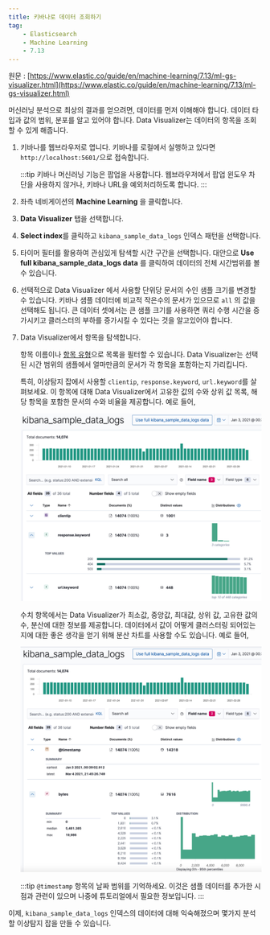 ```yaml
---
title: 키바나로 데이터 조회하기
tag:
    - Elasticsearch
    - Machine Learning
    - 7.13
---
```


원문 : [https://www.elastic.co/guide/en/machine-learning/7.13/ml-gs-visualizer.html](https://www.elastic.co/guide/en/machine-learning/7.13/ml-gs-visualizer.html)

머신러닝 분석으로 최상의 결과를 얻으려면, 데이터를 먼저 이해해야 합니다.
데이터 타입과 값의 범위, 분포를 알고 있어야 합니다.
Data Visualizer는 데이터의 항목을 조회할 수 있게 해줍니다.

1. 키바나를 웹브라우저로 엽니다.
  키바나를 로컬에서 실행하고 있다면 `http://localhost:5601/`으로 접속합니다.

    :::tip
    키바나 머신러닝 기능은 팝업을 사용합니다.
    웹브라우저에서 팝업 윈도우 차단을 사용하지 않거나, 키바나 URL을 예외처리하도록 합니다.
    :::

2. 좌측 네비게이션의 **Machine Learning** 을 클릭합니다.

3. **Data Visualizer** 탭을 선택합니다.

4. **Select index**를 클릭하고 `kibana_sample_data_logs` 인덱스 패턴을 선택합니다.

5. 타이머 필터를 활용하여 관심있게 탐색할 시간 구간을 선택합니다.
  대안으로 **Use full kibana_sample_data_logs data** 를 클릭하여 데이터의 전체 시간범위를 볼 수 있습니다.

6. 선택적으로 Data Visualizer 에서 사용할 단위당 문서의 수인 샘플 크기를 변경할 수 있습니다.
  키바나 샘플 데이터에 비교적 작은수의 문서가 있으므로 `all` 의 값을 선택해도 됩니다.
  큰 데이터 셋에서는 큰 샘플 크기를 사용하면 쿼리 수행 시간을 증가시키고 클러스터의 부하를 증가시킬 수 있다는 것을 알고있어야 합니다.

7. Data Visualizer에서 항목을 탐색합니다.

    항목 이름이나 [항목 유형](https://www.elastic.co/guide/en/elasticsearch/reference/7.17/mapping-types.html)으로 목록을 필터할 수 있습니다.
    Data Visualizer는 선택된 시간 범위의 샘플에서 얼마만큼의 문서가 각 항목을 포함하는지 가리킵니다.

    특히, 이상탐지 잡에서 사용할 `clientip`, `response.keyword`, `url.keyword`를 살펴보세요.
    이 항목에 대해 Data Visualizer에서 고유한 값의 수와 상위 값 목록, 해당 항목을 포함한 문서의 수와 비율을 제공합니다.
    예로 들어,

    ![ml-gs-data-keyword](./images/ml-gs-data-keyword.jpg)

    수치 항목에서는 Data Visualizer가 최소값, 중앙값, 최대값, 상위 값, 고유한 값의 수, 분산에 대한 정보를 제공합니다.
    데이터에서 값이 어떻게 클러스터링 되어있는지에 대한 좋은 생각을 얻기 위해 분산 차트를 사용할 수도 있습니다.
    예로 들어,

    ![ml-gs-data-metric](./images/ml-gs-data-metric.jpg)

    :::tip
    `@timestamp` 항목의 날짜 범위를 기억하세요.
    이것은 샘플 데이터를 추가한 시점과 관련이 있으며 나중에 튜토리얼에서 필요한 정보입니다.
    :::

이제, `kibana_sample_data_logs` 인덱스의 데이터에 대해 익숙해졌으며 몇가지 분석할 이상탐지 잡을 만들 수 있습니다.

<AdsenseB />